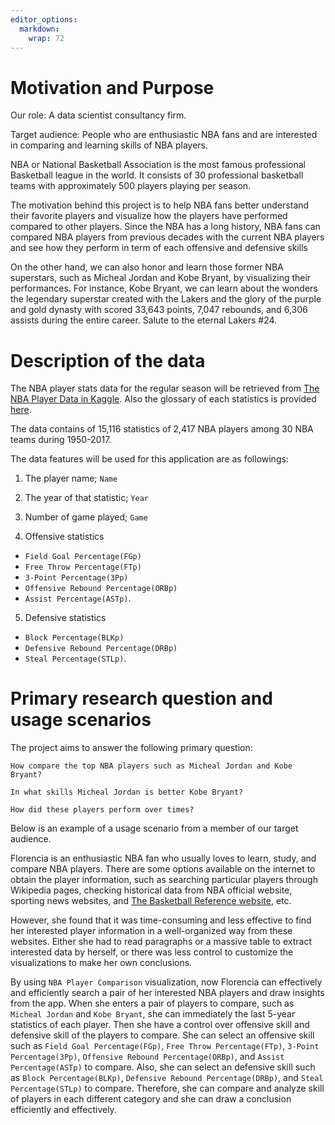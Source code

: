 ```yaml
---
editor_options: 
  markdown: 
    wrap: 72
---
```


# Motivation and Purpose

Our role: A data scientist consultancy firm.

Target audience: People who are enthusiastic NBA fans and are interested
in comparing and learning skills of NBA players.

NBA or National Basketball Association is the most famous professional
Basketball league in the world. It consists of 30 professional
basketball teams with approximately 500 players playing per season.

The motivation behind this project is to help NBA fans better understand
their favorite players and visualize how the players have performed compared to other players.
Since the NBA has a long history, NBA fans can compared NBA players from previous decades with the current NBA players
and see how they perform in term of each offensive and defensive skills

On the other hand, we can also honor and learn those former NBA
superstars, such as Micheal Jordan and Kobe Bryant, by visualizing their
performances. For instance, Kobe Bryant, we can learn about the wonders
the legendary superstar created with the Lakers and the glory of the
purple and gold dynasty with scored 33,643 points, 7,047 rebounds, and
6,306 assists during the entire career. Salute to the eternal Lakers
#24.

# Description of the data

The NBA player stats data for the regular season will be retrieved from [The NBA Player Data in Kaggle](https://www.kaggle.com/datasets/drgilermo/nba-players-stats?select=Seasons_Stats.csv).
Also the glossary of each statistics is provided [here](https://www.basketball-reference.com/about/glossary.html).


The data contains of 15,116 statistics of 2,417 NBA players among 30 NBA teams during 1950-2017.

The data features will be used for this application are as followings:

1. The player name; `Name`

2. The year of that statistic; `Year`

3. Number of game played; `Game`

4. Offensive statistics
 - `Field Goal Percentage(FGp)`
 - `Free Throw Percentage(FTp)`
 - `3-Point Percentage(3Pp)`
 - `Offensive Rebound Percentage(ORBp)`
 - `Assist Percentage(ASTp)`.

5. Defensive statistics
 - `Block Percentage(BLKp)`
 - `Defensive Rebound Percentage(DRBp)`
 - `Steal Percentage(STLp)`.


# Primary research question and usage scenarios

The project aims to answer the following primary question:

`How compare the top NBA players such as Micheal Jordan and Kobe Bryant?`

`In what skills Micheal Jordan is better Kobe Bryant?`

`How did these players perform over times?`

Below is an example of a usage scenario from a member of our target
audience.

Florencia is an enthusiastic NBA fan who usually loves to learn, study, and compare NBA players.
There are some options available on the internet to obtain the player information,
such as searching particular players through Wikipedia pages, checking
historical data from NBA official website, sporting news websites, and
[The Basketball Reference website](https://www.basketball-reference.com/), etc. 

However, she found that it was time-consuming and less effective to find her interested player information in a
well-organized way from these websites. Either she had to read paragraphs 
or a massive table to extract interested data by herself, or there was less
control to customize the visualizations to make her own conclusions.

By using `NBA Player Comparison` visualization, 
now Florencia can effectively and efficiently search a pair of her interested NBA players and draw insights from the app. 
When she enters a pair of players to compare, such as `Micheal Jordan` and `Kobe Bryant`, 
she can immediately the last 5-year statistics of each player.
Then she have a control over offensive skill and defensive skill of the players to compare.
She can select an offensive skill such as `Field Goal Percentage(FGp)`, `Free Throw Percentage(FTp)`, `3-Point Percentage(3Pp)`, `Offensive Rebound Percentage(ORBp)`, and `Assist Percentage(ASTp)` to compare.
Also, she can select an defensive skill such as `Block Percentage(BLKp)`, `Defensive Rebound Percentage(DRBp)`, and `Steal Percentage(STLp)` to compare.
Therefore, she can compare and analyze skill of players in each different category and she can draw a conclusion efficiently and effectively.

